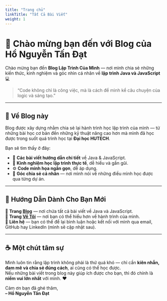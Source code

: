 ```yaml
---
title: "Trang chủ"
linkTitle: "Tất Cả Bài Viết"
weight: 1
---
```


# 👋 Chào mừng bạn đến với Blog của Hồ Nguyễn Tấn Đạt

Chào mừng bạn đến **Blog Lập Trình Của Mình** — nơi mình chia sẻ những kiến thức, kinh nghiệm và góc nhìn cá nhân về **lập trình Java và JavaScript** 💻

> “Code không chỉ là công việc, mà là cách để mình kể câu chuyện của logic và sáng tạo.”

---

## 🚀 Về Blog này

Blog được xây dựng nhằm chia sẻ lại hành trình học lập trình của mình — từ những bài học cơ bản đến những kỹ thuật nâng cao hơn mà mình đã học được trong suốt quá trình học tại **Đại học HUTECH**.

Bạn sẽ tìm thấy ở đây:

- 🌱 **Các bài viết hướng dẫn chi tiết** về Java & JavaScript.
- 🧠 **Kinh nghiệm học lập trình thực tế**, dễ hiểu và gần gũi.
- ⚙️ **Code minh họa ngắn gọn**, dễ áp dụng.
- 💬 **Góc chia sẻ cá nhân** — nơi mình nói về những điều mình học được qua từng dự án.

---

## 🧭 Hướng Dẫn Dành Cho Bạn Mới

🔹 **Trang [Blog](./blog/)** — nơi chứa tất cả bài viết về Java và JavaScript.  
🔹 **Trang [Về Tôi](./about/)** — nơi bạn có thể hiểu hơn về hành trình của mình.  
🔹 **Liên hệ** — bạn có thể để lại bình luận hoặc kết nối với mình qua email, GitHub hay LinkedIn (mình sẽ cập nhật sau).

---

## ☕ Một chút tâm sự

Mình luôn tin rằng lập trình không phải là thứ quá khó — chỉ cần **kiên nhẫn, đam mê và chia sẻ đúng cách**, ai cũng có thể học được.  
Nếu những bài viết trong blog này giúp ích được cho bạn, thì đó chính là **niềm vui lớn nhất** với mình. ❤️

Cảm ơn bạn đã ghé thăm,  
**– Hồ Nguyễn Tấn Đạt**

